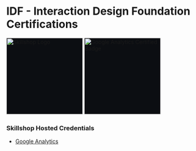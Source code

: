 # IDF - Interaction Design Foundation Certifications
<img src="https://skillshop.credential.net/assets/themes/skillshop.credential.net/images/header_logo.jpeg" width="200" style="border:none; background-color:#0C0E12;" alt="Skillshop Logo">

<img src="https://templates.images.credential.net/16722171176440784346699372916351.png" width="200" style="border:none; background-color:#0C0E12;" alt="Google Analytics Certified Badge">

### Skillshop Hosted Credentials
- [Google Analytics](https://skillshop.credential.net/c7f301b5-1a0f-4449-901c-67d6c28f4dc4)

